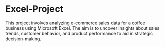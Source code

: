 # Excel-Project
This project involves analyzing e-commerce sales data for a coffee business using Microsoft Excel. The aim is to uncover insights about sales trends, customer behavior, and product performance to aid in strategic decision-making.
